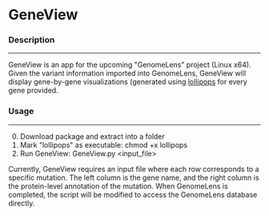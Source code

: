 # GeneView #

### Description
---
GeneView is an app for the upcoming "GenomeLens" project (Linux x64). Given the variant information imported into GenomeLens, GeneView will display gene-by-gene visualizations (generated using [lollipops](https://github.com/pbnjay/lollipops) for every gene provided.

### Usage
---
0) Download package and extract into a folder
1) Mark "lollipops" as executable: chmod +x lollipops
2) Run GeneView: GeneView.py <input_file>

Currently, GeneView requires an input file where each row corresponds to a specific mutation. The left column is the gene name, and the right column is the protein-level annotation of the mutation. When GenomeLens is completed, the script will be modified to access the GenomeLens database directly.